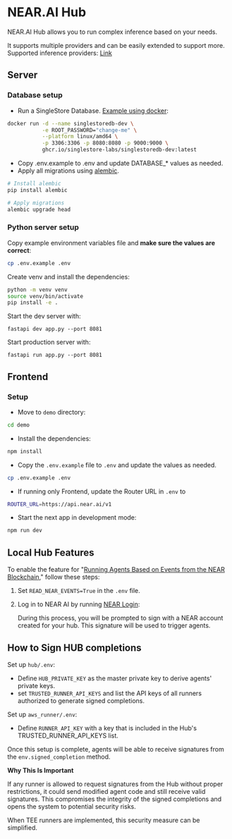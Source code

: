 # NEAR.AI Hub

NEAR.AI Hub allows you to run complex inference based on your needs.

It supports multiple providers and can be easily extended to support more. Supported inference providers: [Link](./api/v1/completions.py#L12)

## Server

### Database setup

-   Run a SingleStore Database. [Example using docker](https://github.com/singlestore-labs/singlestoredb-dev-image):

```bash
docker run -d --name singlestoredb-dev \
           -e ROOT_PASSWORD="change-me" \
           --platform linux/amd64 \
           -p 3306:3306 -p 8080:8080 -p 9000:9000 \
           ghcr.io/singlestore-labs/singlestoredb-dev:latest
```

-   Copy .env.example to .env and update DATABASE\_\* values as needed.
-   Apply all migrations using [alembic](https://alembic.sqlalchemy.org/en/latest/).

```bash
# Install alembic
pip install alembic

# Apply migrations
alembic upgrade head
```

### Python server setup

Copy example environment variables file and **make sure the values are correct**:

```bash
cp .env.example .env
```

Create venv and install the dependencies:

```bash
python -m venv venv
source venv/bin/activate
pip install -e .
```

Start the dev server with:

```
fastapi dev app.py --port 8081
```

Start production server with:

```
fastapi run app.py --port 8081
```

## Frontend

### Setup

-   Move to `demo` directory:

```bash
cd demo
```

-   Install the dependencies:

```bash
npm install
```

-   Copy the `.env.example` file to `.env` and update the values as needed.

```bash
cp .env.example .env
```

-   If running only Frontend, update the Router URL in `.env` to
```bash
ROUTER_URL=https://api.near.ai/v1
```

-   Start the next app in development mode:

```bash
npm run dev
```

## Local Hub Features
To enable the feature for "[Running Agents Based on Events from the NEAR Blockchain](/docs/near_events.md)," follow these steps:

1. Set `READ_NEAR_EVENTS=True` in the `.env` file.
2. Log in to NEAR AI by running [NEAR Login](/docs/login.md):

   During this process, you will be prompted to sign with a NEAR account created for your hub. This signature will be used to trigger agents.

## How to Sign HUB completions

Set up `hub/.env`:
- Define `HUB_PRIVATE_KEY` as the master private key to derive agents' private keys.
- set `TRUSTED_RUNNER_API_KEYS` and list the API keys of all runners authorized to generate signed completions.

Set up `aws_runner/.env`:
- Define `RUNNER_API_KEY` with a key that is included in the Hub's TRUSTED_RUNNER_API_KEYS list.

Once this setup is complete, agents will be able to receive signatures from the `env.signed_completion` method.

**Why This Is Important**

If any runner is allowed to request signatures from the Hub without proper restrictions, it could send modified agent code and still receive valid signatures. This compromises the integrity of the signed completions and opens the system to potential security risks.

When TEE runners are implemented, this security measure can be simplified.
